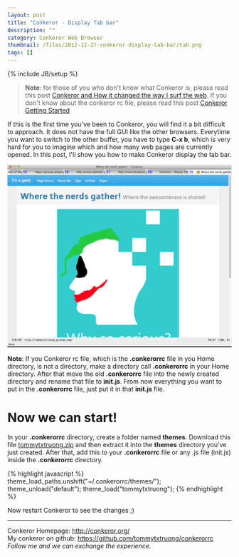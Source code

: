 ```yaml
---
layout: post
title: "Conkeror - Display Tab bar"
description: ""
category: Conkeror Web Browser
thumbnail: /files/2012-12-27-conkeror-display-tab-bar/tab.png
tags: []
---
```

{% include JB/setup %}

> **Note**: for those of you who don't know what Conkeror is, please read this post [Conkeror and How it changed the way I surf the web](/2012/12/24/conkeror-and-how-it-changed-the-way-i-surf-the-web/). If you don't know about the conkeror rc file, please read this post [Conkeror Getting Started](/2012/12/25/conkeror---getting-started---part-2/)

If this is the first time you've been to Conkeror, you will find it a bit difficult to approach. It does not have the full GUI like the other browsers. Everytime you want to switch to the other buffer, you have to type **C-x b**, which is very hard for you to imagine which and how many web pages are currently opened. In this post, I'll show you how to make Conkeror display the tab bar.

![Conkeror Tab bar](/files/2012-12-27-conkeror-display-tab-bar/tab.png)

**Note**: If you Conkeror rc file, which is the **.conkerorrc** file in you Home directory, is not a directory, make a directory call **.conkerorrc** in your Home directory. After that move the old **.conkerorrc** file into the newly created directory and rename that file to **init.js**. From now everything you want to put in the **.conkerorrc** file, just put it in that **init.js** file.

# Now we can start!

In your **.conkerorrc** directory, create a folder named **themes**. Download this file [tommytxtruong.zip](/files/2012-12-27-conkeror-display-tab-bar/tommytxtruong.zip) and then extract it into the **themes** directory you've just created. After that, add this to your **.conkerorrc** file or any .js file (init.js) inside the **.conkerorrc** directory.

{% highlight javascript %}
theme_load_paths.unshift("~/.conkerorrc/themes/");
theme_unload("default");
theme_load("tommytxtruong");
{% endhighlight %}

Now restart Conkeror to see the changes ;)

-----

Conkeror Homepage: <http://conkeror.org/>  
My conkeror on github: <https://github.com/tommytxtruong/conkerorrc>  
*Follow me and we can exchange the experience.*  

